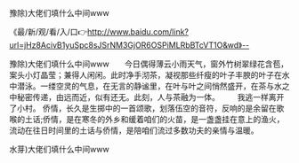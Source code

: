 豫除)大佬们填什么中间www

《最/新/观/看/入/口👉http://www.baidu.com/link?url=jHz8AcivB1yuSpc8sJSrNM3GjOR6OSPiMLRbBTcVT1O&wd》--

豫除)大佬们填什么中间www　　今日偶得薄云小雨天气，窗外竹树翠绿花含苞，案头小灯晶莹；兼得人闲闲。此时净手沏茶，凝视那些纤瘦的叶子丰腴的叶子在水中潜泳。一缕空灵的气息，在无言的静谧里，在叶与叶之间悄然盛开，在茶与水之中秘密传递，由远而近，似有还无。此刻，人与茶融为一体。
　　我逃一样离开了小村。
侨情，长久是生掷中的一首颂歌，划落伍空的音符，反响的是余留在歌喉的土话;侨情，是在寒冬的外乡和缓着咱们的火苗，是一盏盏挂在意上的渔火，流动在往日时间里的土话与侨情，是陪咱们流过多数功夫的亲情与温暖。





水芽)大佬们填什么中间www
